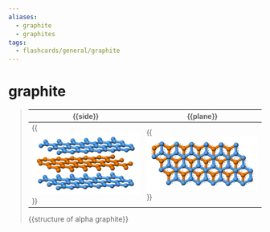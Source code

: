 ```yaml
---
aliases:
  - graphite
  - graphites
tags:
  - flashcards/general/graphite
---
```


# graphite

> | {{side}} | {{plane}} |
> |-|-|
> | {{![side view of alpha graphite](../archives/Wikimedia%20Commons/Graphite-layers-side-3D-balls.png)}} | {{![top view of alpha graphite](../archives/Wikimedia%20Commons/Graphite-layers-top-3D-balls.png)}} |
>
> {{structure of alpha graphite}} <!--SR:!2023-12-18,189,310!2023-12-23,193,310!2026-02-07,788,330!2025-06-30,566,310!2023-12-14,186,310-->
